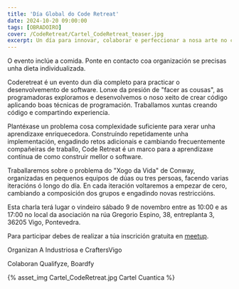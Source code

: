 ```yaml
---
title: 'Día Global do Code Retreat'
date: 2024-10-20 09:00:00
tags: [OBRADOIRO]
cover: /CodeRetreat/Cartel_CodeRetreat_teaser.jpg
excerpt: Un día para innovar, colaborar e perfeccionar a nosa arte no código.
---
```


O evento inclúe a comida. Ponte en contacto coa organización se precisas unha dieta individualizada.

Coderetreat é un evento dun día completo para practicar o desenvolvemento de software. Lonxe da presión de "facer as cousas", as programadoras exploramos e desenvolvemos o noso xeito de crear código aplicando boas técnicas de programación. Traballamos xuntas creando código e compartindo experiencia.

Plantéxase un problema cosa complexidade suficiente para xerar unha aprendizaxe enriquecedora. Construíndo repetidamente unha implementación, engadindo retos adicionais e cambiando frecuentemente compañeiras de traballo, Code Retreat é un marco para a aprendizaxe contínua de como construir mellor o software.

Traballaremos sobre o problema do "Xogo da Vida" de Conway, organizadas en pequenos equipos de dúas ou tres persoas, facendo varias iteracións ó longo do día. En cada iteración voltaremos a empezar de cero, cambiando a composición dos grupos e engadindo novas restriccións.

Esta charla terá lugar o vindeiro sábado 9 de novembro entre as 10:00 e as 17:00 no local da asociación na rúa Gregorio Espino, 38, entreplanta 3, 36205 Vigo, Pontevedra.

Para participar debes de realizar a túa inscrición gratuita en [meetup](https://www.meetup.com/aindustriosa/events/304115173).

Organizan A Industriosa e CraftersVigo

Colaboran Qualifyze, Boardfy

{% asset_img Cartel_CodeRetreat.jpg Cartel Cuantica %}
